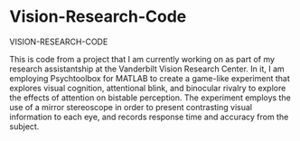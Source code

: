 # Vision-Research-Code

VISION-RESEARCH-CODE

This is code from a project that I am currently working on as part of my 
research assistantship at the Vanderbilt Vision Research Center. In it, I am 
employing Psychtoolbox for MATLAB to create a game-like experiment that explores
visual cognition, attentional blink, and binocular rivalry to explore the 
effects of attention on bistable perception. The experiment employs the use of 
a mirror stereoscope in order to present contrasting visual information to 
each eye, and records response time and accuracy from the subject.
